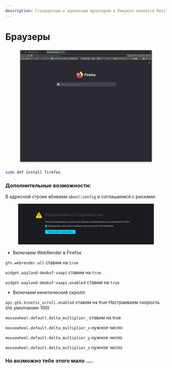 ```yaml
---
description: Стандартным и идеальным браузером в Линуксе является Mozilla Firefox
---
```


# Браузеры



<figure><img src="../../../.gitbook/assets/Снимок экрана от 2023-08-06 08-39-33.png" alt=""><figcaption></figcaption></figure>

```bash
sudo dnf install firefox
```

### Дополнительные возможности:

В адресной строке вбиваем `about:config` и соглашаемся с рисками:

<figure><img src="../../../.gitbook/assets/Снимок экрана от 2023-08-08 06-54-41.png" alt=""><figcaption></figcaption></figure>

* Включаем WebRender в Firefox

`gfx.webrender.all` ставим на `true`&#x20;

`widget.wayland-dmabuf-vaapi` ставим на `true`&#x20;

`widget.wayland-dmabuf-vaapi.enabled` ставим на `true`

* Включаем кинетический скролл:

`apz.gtk.kinetic_scroll.enabled` ставим на true Настраиваем скорость (по умолчанию 100)&#x20;

`mousewheel.default.delta_multiplier_` ставим на true&#x20;

`mousewheel.default.delta_multiplier_x` нужное число&#x20;

`mousewheel.default.delta_multiplier_y` нужное число&#x20;

`mousewheel.default.delta_multiplier_z` нужное число

### Но возможно тебе этого мало ....
